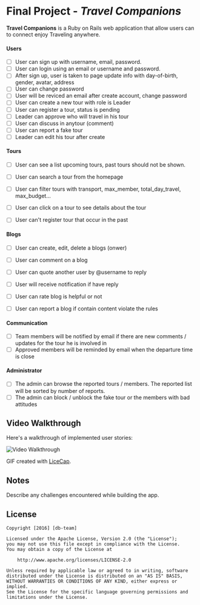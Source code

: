 # Final Project - *Travel Companions*

**Travel Companions** is a Ruby on Rails web application that allow users can to connect enjoy Traveling anywhere.

#### Users
* [ ] User can sign up with username, email, password.
* [ ] User can login using an email or username and password. 
* [ ] After sign up, user is taken to page update info with day-of-birth, gender, avatar, address
* [ ] User can change password
* [ ] User will be reviced an email after create account, change password
* [ ] User can create a new tour with role is Leader
* [ ] User can register a tour, status is pending
* [ ] Leader can approve who will travel in his tour
* [ ] User can discuss in anytour (comment)
* [ ] User can report a fake tour
* [ ] Leader can edit his tour after create

#### Tours
* [ ] User can see a list upcoming tours, past tours should not be shown.
* [ ] User can search a tour from the homepage
* [ ] User can filter tours with transport, max_member, total_day_travel, max_budget...
* [ ] User can click on a tour to see details about the tour
* [ ] User can't register tour that occur in the past


#### Blogs
* [ ] User can create, edit, delete a blogs (onwer)
* [ ] User can comment on a blog
* [ ] User can quote another user by @username to reply
* [ ] User will receive notification if have reply
* [ ] User can rate blog is helpful or not
* [ ] User can report a blog if contain content violate the rules


#### Communication
* [ ] Team members will be notified by email if there are new comments / updates for the tour he is involved in
* [ ] Approved members will be reminded by email when the departure time is close

#### Administrator
* [ ] The admin can browse the reported tours / members. The reported list will be sorted by number of reports.
* [ ] The admin can block / unblock the fake tour or the members with bad attitudes

## Video Walkthrough 

Here's a walkthrough of implemented user stories:

![Video Walkthrough](relative-path-to-your-gif-file-on-github-or-absolute-path-to-file-on-imgur-or-youtube)

GIF created with [LiceCap](http://www.cockos.com/licecap/).

## Notes

Describe any challenges encountered while building the app.

## License

    Copyright [2016] [db-team]

    Licensed under the Apache License, Version 2.0 (the "License");
    you may not use this file except in compliance with the License.
    You may obtain a copy of the License at

        http://www.apache.org/licenses/LICENSE-2.0

    Unless required by applicable law or agreed to in writing, software
    distributed under the License is distributed on an "AS IS" BASIS,
    WITHOUT WARRANTIES OR CONDITIONS OF ANY KIND, either express or implied.
    See the License for the specific language governing permissions and
    limitations under the License.